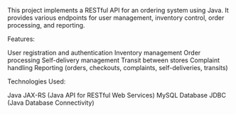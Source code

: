 This project implements a RESTful API for an ordering system using Java. It provides various endpoints for user management, inventory control, order processing, and reporting.

Features:

User registration and authentication
Inventory management
Order processing
Self-delivery management
Transit between stores
Complaint handling
Reporting (orders, checkouts, complaints, self-deliveries, transits)

Technologies Used:

Java
JAX-RS (Java API for RESTful Web Services)
MySQL Database
JDBC (Java Database Connectivity)
